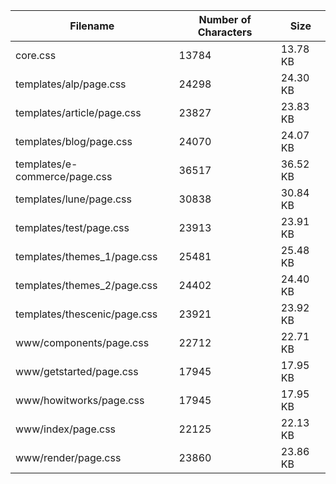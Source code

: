 | Filename                      | Number of Characters | Size     |
| ----------------------------- | -------------------- | -------- |
| core.css                      | 13784                | 13.78 KB |
| templates/alp/page.css        | 24298                | 24.30 KB |
| templates/article/page.css    | 23827                | 23.83 KB |
| templates/blog/page.css       | 24070                | 24.07 KB |
| templates/e-commerce/page.css | 36517                | 36.52 KB |
| templates/lune/page.css       | 30838                | 30.84 KB |
| templates/test/page.css       | 23913                | 23.91 KB |
| templates/themes_1/page.css   | 25481                | 25.48 KB |
| templates/themes_2/page.css   | 24402                | 24.40 KB |
| templates/thescenic/page.css  | 23921                | 23.92 KB |
| www/components/page.css       | 22712                | 22.71 KB |
| www/getstarted/page.css       | 17945                | 17.95 KB |
| www/howitworks/page.css       | 17945                | 17.95 KB |
| www/index/page.css            | 22125                | 22.13 KB |
| www/render/page.css           | 23860                | 23.86 KB |